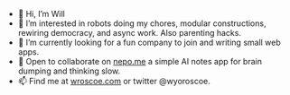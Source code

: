 - 👋 Hi, I’m Will
- 👀 I’m interested in robots doing my chores, modular constructions, rewiring democracy, and async work. Also parenting hacks.
- 🌱 I’m currently looking for a fun company to join and writing small web apps. 
- 💞️ Open to collaborate on [nepo.me](www.nepo.me) a simple AI notes app for brain dumping and thinking slow. 
- 📫 Find me at [wroscoe.com](www.wroscoe.com) or twitter @wyoroscoe.

<!---
wroscoe/wroscoe is a ✨ special ✨ repository because its `README.md` (this file) appears on your GitHub profile.
You can click the Preview link to take a look at your changes.
--->
